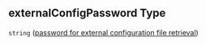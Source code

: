 ## externalConfigPassword Type

`string` ([password for external configuration file retrieval](btpsa-parameters-properties-password-for-external-configuration-file-retrieval.md))
